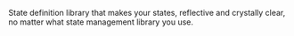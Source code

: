 State definition library that makes your states, reflective and crystally clear, no matter what state management library you use.